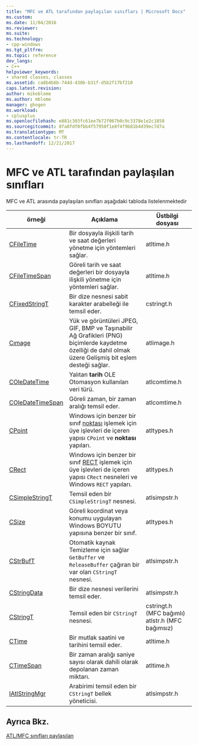 ```yaml
---
title: "MFC ve ATL tarafından paylaşılan sınıfları | Microsoft Docs"
ms.custom: 
ms.date: 11/04/2016
ms.reviewer: 
ms.suite: 
ms.technology:
- cpp-windows
ms.tgt_pltfrm: 
ms.topic: reference
dev_langs:
- C++
helpviewer_keywords:
- shared classes, classes
ms.assetid: ca8b4b6b-744d-430b-b31f-d5b2f17bf210
caps.latest.revision: 
author: mikeblome
ms.author: mblome
manager: ghogen
ms.workload:
- cplusplus
ms.openlocfilehash: e881c303fc61ee7b72f067b0c9c3378e1e2c1858
ms.sourcegitcommit: 8fa8fdf0fbb4f57950f1e8f4f9b81b4d39ec7d7a
ms.translationtype: MT
ms.contentlocale: tr-TR
ms.lasthandoff: 12/21/2017
---
```

# <a name="classes-shared-by-mfc-and-atl"></a>MFC ve ATL tarafından paylaşılan sınıfları
MFC ve ATL arasında paylaşılan sınıfları aşağıdaki tabloda listelenmektedir  
  
|örneği|Açıklama|Üstbilgi dosyası|  
|-----------|-----------------|-----------------|  
|[CFileTime](../../atl-mfc-shared/reference/cfiletime-class.md)|Bir dosyayla ilişkili tarih ve saat değerleri yönetme için yöntemleri sağlar.|atltime.h|  
|[CFileTimeSpan](../../atl-mfc-shared/reference/cfiletimespan-class.md)|Göreli tarih ve saat değerleri bir dosyayla ilişkili yönetme için yöntemleri sağlar.|atltime.h|  
|[CFixedStringT](../../atl-mfc-shared/reference/cfixedstringt-class.md)|Bir dize nesnesi sabit karakter arabelleği ile temsil eder.|cstringt.h|  
|[Cımage](../../atl-mfc-shared/reference/cimage-class.md)|Yük ve görüntüleri JPEG, GIF, BMP ve Taşınabilir Ağ Grafikleri (PNG) biçimlerde kaydetme özelliği de dahil olmak üzere Gelişmiş bit eşlem desteği sağlar.|atlimage.h|  
|[COleDateTime](../../atl-mfc-shared/reference/coledatetime-class.md)|Yalıtan **tarih** OLE Otomasyon kullanılan veri türü.|atlcomtime.h|  
|[COleDateTimeSpan](../../atl-mfc-shared/reference/coledatetimespan-class.md)|Göreli zaman, bir zaman aralığı temsil eder.|atlcomtime.h|  
|[CPoint](../../atl-mfc-shared/reference/cpoint-class.md)|Windows için benzer bir sınıf [noktası](../../mfc/reference/point-structure1.md) işlemek için üye işlevleri de içeren yapısı `CPoint` ve **noktası** yapıları.|atltypes.h|  
|[CRect](../../atl-mfc-shared/reference/crect-class.md)|Windows için benzer bir sınıf [RECT](../../mfc/reference/rect-structure1.md) işlemek için üye işlevleri de içeren yapısı `CRect` nesneleri ve Windows `RECT` yapıları.|atltypes.h|  
|[CSimpleStringT](../../atl-mfc-shared/reference/csimplestringt-class.md)|Temsil eden bir `CSimpleStringT` nesnesi.|atlsimpstr.h|  
|[CSize](../../atl-mfc-shared/reference/csize-class.md)|Göreli koordinat veya konumu uygulayan Windows BOYUTU yapısına benzer bir sınıf.|atltypes.h|  
|[CStrBufT](../../atl-mfc-shared/reference/cstrbuft-class.md)|Otomatik kaynak Temizleme için sağlar `GetBuffer` ve `ReleaseBuffer` çağıran bir var olan `CStringT` nesnesi.|atlsimpstr.h|  
|[CStringData](../../atl-mfc-shared/reference/cstringdata-class.md)|Bir dize nesnesi verilerini temsil eder.|atlsimpstr.h|  
|[CStringT](../../atl-mfc-shared/reference/cstringt-class.md)|Temsil eden bir `CStringT` nesnesi.|cstringt.h (MFC bağımlı) atlstr.h (MFC bağımsız)|  
|[CTime](../../atl-mfc-shared/reference/ctime-class.md)|Bir mutlak saatini ve tarihini temsil eder.|atltime.h|  
|[CTimeSpan](../../atl-mfc-shared/reference/ctimespan-class.md)|Bir zaman aralığı saniye sayısı olarak dahili olarak depolanan zaman miktarı.|atltime.h|  
|[IAtlStringMgr](../../atl-mfc-shared/reference/iatlstringmgr-class.md)|Arabirimi temsil eden bir `CStringT` bellek yöneticisi.|atlsimpstr.h|  
  
## <a name="see-also"></a>Ayrıca Bkz.  
 [ATL/MFC sınıfları paylaşılan](../../atl-mfc-shared/atl-mfc-shared-classes.md)


